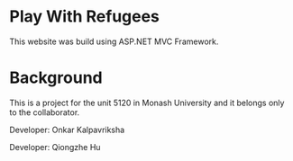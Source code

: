 # Play With Refugees
This website was build using ASP.NET MVC Framework.

# Background
This is a project for the unit 5120 in Monash University and it belongs only to the collaborator.

Developer: Onkar Kalpavriksha

Developer: Qiongzhe Hu
